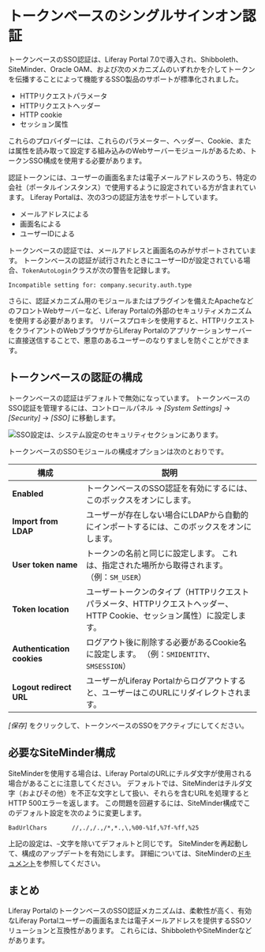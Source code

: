 # トークンベースのシングルサインオン認証

トークンベースのSSO認証は、Liferay Portal 7.0で導入され、Shibboleth、SiteMinder、Oracle OAM、および次のメカニズムのいずれかを介してトークンを伝播することによって機能するSSO製品のサポートが標準化されました。

  - HTTPリクエストパラメータ
  - HTTPリクエストヘッダー
  - HTTP cookie
  - セッション属性

これらのプロバイダーには、これらのパラメーター、ヘッダー、Cookie、または属性を読み取って設定する組み込みのWebサーバーモジュールがあるため、トークンSSO構成を使用する必要があります。

認証トークンには、ユーザーの画面名または電子メールアドレスのうち、特定の会社（ポータルインスタンス）で使用するように設定されている方が含まれています。 Liferay Portalは、次の3つの認証方法をサポートしています。

  - メールアドレスによる
  - 画面名による
  - ユーザーIDによる

トークンベースの認証では、メールアドレスと画面名のみがサポートされています。 トークンベースの認証が試行されたときにユーザーIDが設定されている場合、`TokenAutoLogin`クラスが次の警告を記録します。

    Incompatible setting for: company.security.auth.type

さらに、認証メカニズム用のモジュールまたはプラグインを備えたApacheなどのフロントWebサーバーなど、Liferay Portalの外部のセキュリティメカニズムを使用する必要があります。 リバースプロキシを使用すると、HTTPリクエストをクライアントのWebブラウザからLiferay Portalのアプリケーションサーバーに直接送信することで、悪意のあるユーザーのなりすましを防ぐことができます。

## トークンベースの認証の構成

トークンベースの認証はデフォルトで無効になっています。 トークンベースのSSO認証を管理するには、コントロールパネル → *[System Settings]* → *[Security]* → *[SSO]* に移動します。

![SSO設定は、システム設定のセキュリティセクションにあります。](token-based-authentication/images/01.png)

トークンベースのSSOモジュールの構成オプションは次のとおりです。

| 構成                         | 説明                                                                    |
| -------------------------- | --------------------------------------------------------------------- |
| **Enabled**                | トークンベースのSSO認証を有効にするには、このボックスをオンにします。                                  |
| **Import from LDAP**       | ユーザーが存在しない場合にLDAPから自動的にインポートするには、このボックスをオンにします。                       |
| **User token name**        | トークンの名前と同じに設定します。 これは、指定された場所から取得されます。 （例：`SM_USER`）                  |
| **Token location**         | ユーザートークンのタイプ（HTTPリクエストパラメータ、HTTPリクエストヘッダー、HTTP Cookie、セッション属性）に設定します。 |
| **Authentication cookies** | ログアウト後に削除する必要があるCookie名に設定します。 （例：`SMIDENTITY`、`SMSESSION`）           |
| **Logout redirect URL**    | ユーザーがLiferay Portalからログアウトすると、ユーザーはこのURLにリダイレクトされます。                  |

*[保存]* をクリックして、トークンベースのSSOをアクティブにしてください。

## 必要なSiteMinder構成

SiteMinderを使用する場合は、Liferay PortalのURLにチルダ文字が使用される場合があることに注意してください。 デフォルトでは、SiteMinderはチルダ文字（およびその他）を不正な文字として扱い、それらを含むURLを処理するとHTTP 500エラーを返します。 この問題を回避するには、SiteMinder構成でこのデフォルト設定を次のように変更します。

    BadUrlChars       //,./,/.,/*,*.,\,%00-%1f,%7f-%ff,%25

上記の設定は、`~`文字を除いてデフォルトと同じです。 SiteMinderを再起動して、構成のアップデートを有効にします。 詳細については、SiteMinderの[ドキュメント](https://techdocs.broadcom.com/us/product-content/recommended-reading/technical-document-index/ca-siteminder-informational-documentation-index.html)を参照してください。

## まとめ

Liferay PortalのトークンベースのSSO認証メカニズムは、柔軟性が高く、有効なLiferay Portalユーザーの画面名または電子メールアドレスを提供するSSOソリューションと互換性があります。 これらには、ShibbolethやSiteMinderなどがあります。
